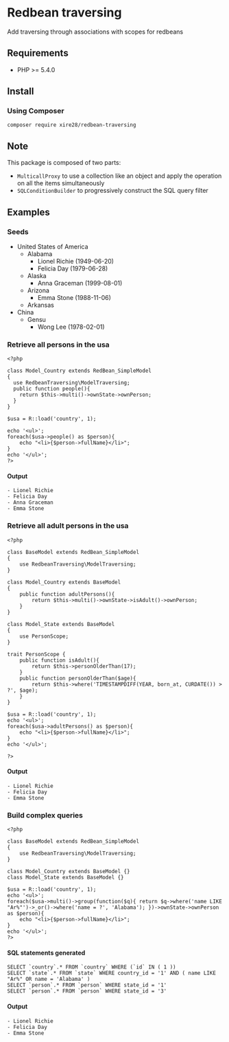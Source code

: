 # Redbean traversing
Add traversing through associations with scopes for redbeans

## Requirements

- PHP >= 5.4.0

## Install
### Using Composer

```
composer require xire28/redbean-traversing
```

## Note
This package is composed of two parts:
- `MulticallProxy` to use a collection like an object and apply the operation on all the items simultaneously
- `SQLConditionBuilder` to progressively construct the SQL query filter

## Examples
### Seeds

- United States of America
	- Alabama
		- Lionel Richie (1949-06-20)
		- Felicia Day (1979-06-28)
	- Alaska
		- Anna Graceman (1999-08-01)
	- Arizona
		- Emma Stone (1988-11-06)
	- Arkansas
- China
	- Gensu
		- Wong Lee (1978-02-01)

### Retrieve all persons in the usa

```
<?php

class Model_Country extends RedBean_SimpleModel
{
  use RedbeanTraversing\ModelTraversing;
  public function people(){
    return $this->multi()->ownState->ownPerson;
  }
}

$usa = R::load('country', 1);

echo '<ul>';
foreach($usa->people() as $person){
	echo "<li>{$person->fullName}</li>";
}
echo '</ul>';
?>
```

#### Output
```
- Lionel Richie
- Felicia Day
- Anna Graceman
- Emma Stone
```

### Retrieve all adult persons in the usa
```
<?php

class BaseModel extends RedBean_SimpleModel
{
  	use RedbeanTraversing\ModelTraversing;
}

class Model_Country extends BaseModel
{
	public function adultPersons(){
    	return $this->multi()->ownState->isAdult()->ownPerson;
	}
}

class Model_State extends BaseModel
{
  	use PersonScope;
}

trait PersonScope {
	public function isAdult(){
		return $this->personOlderThan(17);
	}
	public function personOlderThan($age){
    	return $this->where('TIMESTAMPDIFF(YEAR, born_at, CURDATE()) > ?', $age);
	}
}

$usa = R::load('country', 1);
echo '<ul>';
foreach($usa->adultPersons() as $person){
	echo "<li>{$person->fullName}</li>";
}
echo '</ul>';

?>
```

#### Output
```
- Lionel Richie
- Felicia Day
- Emma Stone
```

### Build complex queries
```
<?php

class BaseModel extends RedBean_SimpleModel
{
  	use RedbeanTraversing\ModelTraversing;
}

class Model_Country extends BaseModel {}
class Model_State extends BaseModel {}

$usa = R::load('country', 1);
echo '<ul>';
foreach($usa->multi()->group(function($q){ return $q->where('name LIKE "Ar%"')->_or()->where('name = ?', 'Alabama'); })->ownState->ownPerson as $person){
	echo "<li>{$person->fullName}</li>";
}
echo '</ul>';
?>
```
#### SQL statements generated
```
SELECT `country`.* FROM `country` WHERE (`id` IN ( 1 ))
SELECT `state`.* FROM `state` WHERE country_id = '1' AND ( name LIKE "Ar%" OR name = 'Alabama' )
SELECT `person`.* FROM `person` WHERE state_id = '1'
SELECT `person`.* FROM `person` WHERE state_id = '3'
```

#### Output
```
- Lionel Richie
- Felicia Day
- Emma Stone
```
